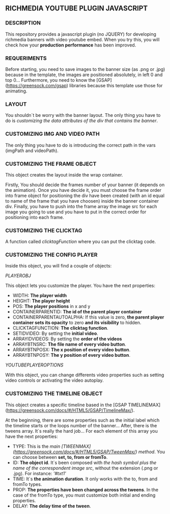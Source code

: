 ## RICHMEDIA YOUTUBE PLUGIN JAVASCRIPT

### DESCRIPTION

This repository provides a javascript plugin (no JQUERY) for developing richmedia banners with video youtube embed. When you try this, you will check how your **production performance** has been improved.

### REQUERIMENTS

Before starting, you need to save images to the banner size (as .png or .jpg) because in the template, the images are positioned absolutely, in left 0 and top 0...
Furthermore, you need to know the [GSAP] (https://greensock.com/gsap) libraries because this template use those for animating.

### LAYOUT

You shouldn´t be worry with the banner layout. The only thing you have to do is *customizing the data attributes of the div that contains the banner*.

### CUSTOMIZING IMG AND VIDEO PATH

The only thing you have to do is introducing the correct path in the vars (imgPath and videoPath).

### CUSTOMIZING THE FRAME OBJECT

This object creates the layout inside the wrap container.

Firstly, You should decide the frames number of your banner (it depends on the animation). Once you have decide it, you must choose the frame order into frame object for positioning the div have been created (with an id equal to name of the frame that you have choosen) inside the banner container div. Finally, you have to push into the frame array the image src for each image you going to use and you have to put in the correct order for positioning into each frame.

### CUSTOMIZING THE CLICKTAG

A function called *clicktagFunction* where you can put the clicktag code.

### CUSTOMIZING THE CONFIG PLAYER

Inside this object, you will find a couple of objects:

*PLAYEROBJ*

This object lets you customize the player. You have the next properties:

* WIDTH: **The player width**
* HEIGHT: **The player height**
* POS: **The player positions** in x and y
* CONTAINERPARENTID: **The id of the parent player container**
* CONTAINERPARENTAUTOALPHA: If this value is zero, **the parent player container sets its opacity** to zero **and its visibility** to hidden.
* CLICKTAGFUNCTION: **The clicktag function**.
* SETIDVIDEO: By setting the **initial video**.
* ARRAYIDVIDEOS: By setting the **order of the videos**
* ARRAYBTNSRC: **The file name of every video button**.
* ARRAYBTNPOSX: **The x position of every video button**.
* ARRAYBTNPOSY: **The y position of every video button**.

*YOUTUBEPLAYEROPTIONS*

With this object, you can change differents video properties such as setting video controls or activating the video autoplay.

### CUSTOMIZING THE TIMELINE OBJECT

This object creates a specific timeline based in the [GSAP TIMELINEMAX] (https://greensock.com/docs/#/HTML5/GSAP/TimelineMax/).

At the beginning, there are some properties such as the initial label which the timeline starts or the loops number of the banner...
After, there is the tweens array. It´s really the hard job... For each element of this array you have the next properties:

* TYPE: This is the *main [TWEENMAX] (https://greensock.com/docs/#/HTML5/GSAP/TweenMax/) method*. You can choose between **set, to, from or fromTo**.
* ID: **The object id**. It´s been composed with *the hash symbol plus the name of the correspondent image src*, without the extension (.png or .jpg). For instance: *'#txt1'*
* TIME: It´s **the animation duration**. It only works with the to, from and fromTo types.
* PROP: **The properties have been changed across the tweens**. In the case of the fromTo type, you must customize both initial and ending properties.
* DELAY: **The delay time of the tween**.
